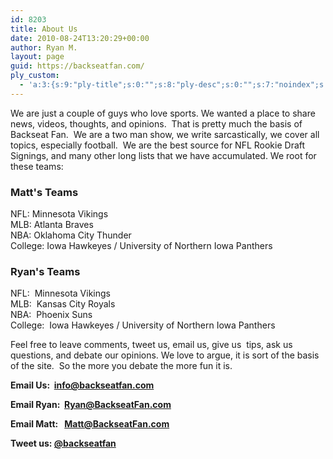 ```yaml
---
id: 8203
title: About Us
date: 2010-08-24T13:20:29+00:00
author: Ryan M.
layout: page
guid: https://backseatfan.com/
ply_custom:
  - 'a:3:{s:9:"ply-title";s:0:"";s:8:"ply-desc";s:0:"";s:7:"noindex";s:0:"";}'
---
```


<div class="entry">
  <p>
    We are just a couple of guys who love sports. We wanted a place to share news, videos, thoughts, and opinions.  That is pretty much the basis of Backseat Fan.  We are a two man show, we write sarcastically, we cover all topics, especially football.  We are the best source for NFL Rookie Draft Signings, and many other long lists that we have accumulated. We root for these teams:
  </p>

  <h3>
    <strong>Matt's Teams</strong>
  </h3>

  <p>
    NFL: Minnesota Vikings<br /> MLB: Atlanta Braves<br /> NBA: Oklahoma City Thunder<br /> College: Iowa Hawkeyes / University of Northern Iowa Panthers
  </p>

  <h3>
    Ryan's Teams
  </h3>

  <p>
    NFL:  Minnesota Vikings<br /> MLB:  Kansas City Royals<br /> NBA:  Phoenix Suns<br /> College:  Iowa Hawkeyes / University of Northern Iowa Panthers
  </p>

  <p>
    Feel free to leave comments, tweet us, email us, give us  tips, ask us questions, and debate our opinions. We love to argue, it is sort of the basis of the site.  So the more you debate the more fun it is.
  </p>

  <p>
    <strong>Email Us:  <a href="mailto:info@backseatfan.com">info@backseatfan.com</a></strong>
  </p>

  <p>
    <strong>Email Ryan:  <a href="mailto:ryan@backseatfan.com">Ryan@BackseatFan.com</a><br /> </strong>
  </p>

  <p>
    <strong>Email Matt:   <a href="mailto:matt@backseatfan.com">Matt@BackseatFan.com</a><br /> </strong>
  </p>

  <p>
    <strong>Tweet us: <a href="http://twitter.com/backseatfan" target="_blank">@backseatfan</a></strong>
  </p>
</div>
